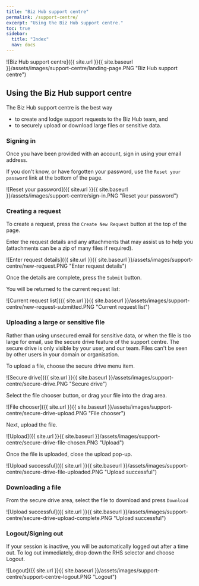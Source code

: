 ```yaml
---
title: "Biz Hub support centre"
permalink: /support-centre/
excerpt: "Using the Biz Hub support centre."
toc: true
sidebar:
  title: "Index"
  nav: docs
---
```


![Biz Hub support centre]({{ site.url }}{{ site.baseurl }}/assets/images/support-centre/landing-page.PNG "Biz Hub support centre")

## Using the Biz Hub support centre

The Biz Hub support centre is the best way 
* to create and lodge support requests to the Biz Hub team, and 
* to securely upload or download large files or sensitive data.

### Signing in

Once you have been provided with an account, sign in using your email address.

If you don't know, or have forgotten your password, use the `Reset your password` link at the bottom of the page.

![Reset your password]({{ site.url }}{{ site.baseurl }}/assets/images/support-centre/sign-in.PNG "Reset your password")

### Creating a request

To create a request, press the `Create New Request` button at the top of the page.

Enter the request details and any attachments that may assist us to help you (attachments can be a zip of many files if required).

![Enter request details]({{ site.url }}{{ site.baseurl }}/assets/images/support-centre/new-request.PNG "Enter request details")

Once the details are complete, press the `Submit` button.

You will be returned to the current request list:

![Current request list]({{ site.url }}{{ site.baseurl }}/assets/images/support-centre/new-request-submitted.PNG "Current request list")

### Uploading a large or sensitive file

Rather than using unsecured email for sensitive data, or when the file is too large for email, use the secure drive feature of the support centre. The secure drive is only visible by your user, and our team. Files can't be seen by other users in your domain or organisation.

To upload a file, choose the secure drive menu item.

![Secure drive]({{ site.url }}{{ site.baseurl }}/assets/images/support-centre/secure-drive.PNG "Secure drive")

Select the file chooser button, or drag your file into the drag area.

![File chooser]({{ site.url }}{{ site.baseurl }}/assets/images/support-centre/secure-drive-upload.PNG "File chooser")

Next, upload the file.

![Upload]({{ site.url }}{{ site.baseurl }}/assets/images/support-centre/secure-drive-file-chosen.PNG "Upload")

Once the file is uploaded, close the upload pop-up.

![Upload successful]({{ site.url }}{{ site.baseurl }}/assets/images/support-centre/secure-drive-file-uploaded.PNG "Upload successful")

### Downloading a file

From the secure drive area, select the file to download and press `Download`

![Upload successful]({{ site.url }}{{ site.baseurl }}/assets/images/support-centre/secure-drive-upload-complete.PNG "Upload successful")

### Logout/Signing out

If your session is inactive, you will be automatically logged out after a time out. To log out immediately, drop down the RHS selector and choose Logout.

![Logout]({{ site.url }}{{ site.baseurl }}/assets/images/support-centre/support-centre-logout.PNG "Logout")